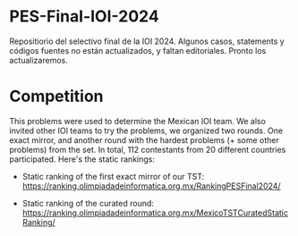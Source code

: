 # PES-Final-IOI-2024


Repositiorio del selectivo final de la IOI 2024. Algunos casos, statements y códigos fuentes no están actualizados, y faltan editoriales. Pronto los actualizaremos.


# Competition

This problems were used to determine the Mexican IOI team. We also invited other IOI teams to try the problems, we organized two rounds. One exact mirror, and another round with the hardest problems (+ some other problems) from the set. In total, 112 contestants from 20 different countries participated. Here's the static rankings:


- Static ranking of the first exact mirror of our TST: https://ranking.olimpiadadeinformatica.org.mx/RankingPESFinal2024/

- Static ranking of the curated round: https://ranking.olimpiadadeinformatica.org.mx/MexicoTSTCuratedStaticRanking/
